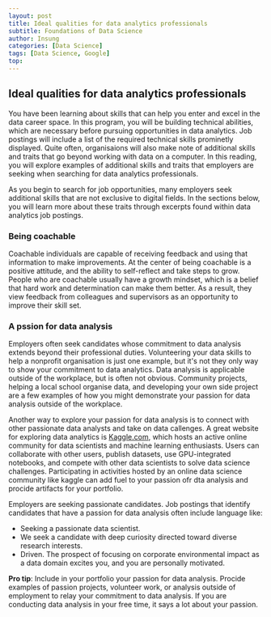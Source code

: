 ```yaml
---
layout: post
title: Ideal qualities for data analytics professionals
subtitle: Foundations of Data Science
author: Insung
categories: [Data Science]
tags: [Data Science, Google]
top:
---
```


## Ideal qualities for data analytics professionals

You have been learning about skills that can help you enter and excel in the data career space. In this program, you will be building technical abilities, which are necessary before pursuing opportunities in data analytics. Job postings will include a list of the required technical skills prominetly displayed. Quite often, organisaions will also make note of additional skills and traits that go beyond working with data on a computer. In this reading, you will explore examples of additional skills and traits that employers are seeking when searching for data analytics professionals. 

As you begin to search for job opportunities, many employers seek additional skills that are not exclusive to digital fields. In the sections below, you will learn more about these traits through excerpts found within data analytics job postings.

### Being coachable
Coachable individuals are capable of receiving feedback and using that information to make improvements. At the center of being coachable is a positive attitude, and the ability to self-reflect and take steps to grow. People who are coachable usually have a growth mindset, which is a belief that hard work and determination can make them better. As a result, they view feedback from colleagues and supervisors as an opportunity to improve their skill set.

### A pssion for data analysis
Employers often seek candidates whose commitment to data analysis extends beyond their professional duties. Volunteering your data skills to help a nonprofit organisation is just one example, but it's not they only way to show your commitment to data analytics. Data analysis is applicable outside of the workplace, but is often not obvious. Community projects, helping a local school organise data, and developing your own side project are a few examples of how you might demonstrate your passion for data analysis outside of the workplace.

Another way to explore your passion for data analysis is to connect with other passionate data analysts and take on data callenges. A great website for exploring data analytics is [Kaggle.com](https://www.kaggle.com/), which hosts an active online community for data scientists and machine learning enthusiasts. Users can collaborate with other users, publish datasets, use GPU-integrated notebooks, and compete with other data scientists to solve data science challenges. Participating in activities hosted by an online data science community like kaggle can add fuel to your passion ofr dta analysis and procide artifacts for your portfolio.

Employers are seeking passionate candidates. Job postings that identify candidates that have a passion for data analysis often include language like:
- Seeking a passionate data scientist.
- We seek a candidate with deep curiosity directed toward diverse research interests.
- Driven. The prospect of focusing on corporate environmental impact as a data domain excites you, and you are personally motivated.

**Pro tip**: Include in your portfolio your passion for data analysis. Procide examples of passion projects, volunteer work, or analysis outside of employment to relay your commitment to data analysis. If you are conducting data analysis in your free time, it says a lot about your passion.

